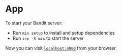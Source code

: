 # App

To start your Bandit server:

- Run `mix setup` to install and setup dependencies
- Run `iex -S mix` to start the server

Now you can visit [`localhost:4000`](http://localhost:4000) from your browser.
